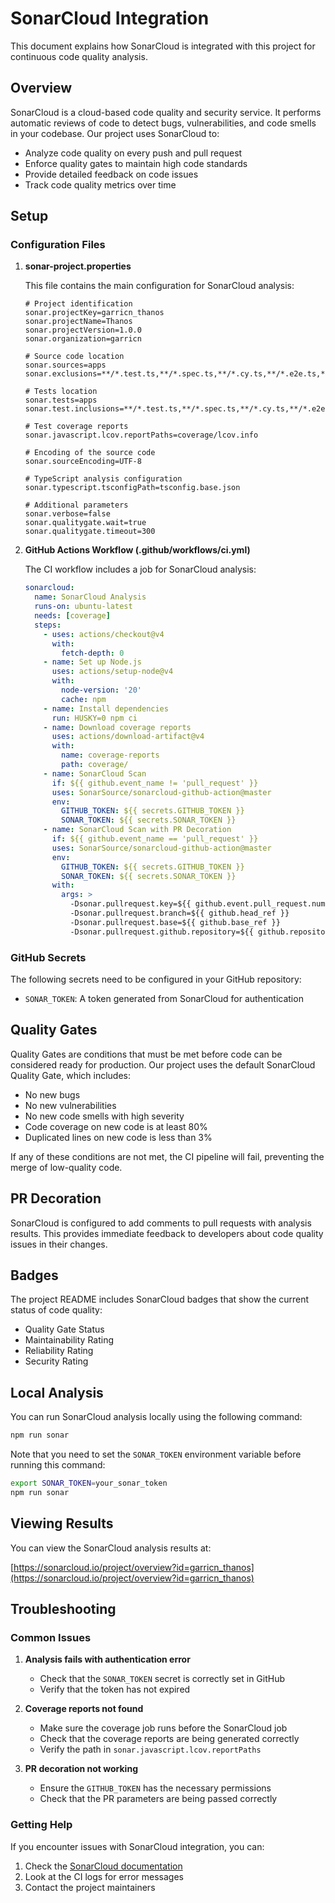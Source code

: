 # SonarCloud Integration

This document explains how SonarCloud is integrated with this project for continuous code quality analysis.

## Overview

SonarCloud is a cloud-based code quality and security service. It performs automatic reviews of code to detect bugs, vulnerabilities, and code smells in your codebase. Our project uses SonarCloud to:

- Analyze code quality on every push and pull request
- Enforce quality gates to maintain high code standards
- Provide detailed feedback on code issues
- Track code quality metrics over time

## Setup

### Configuration Files

1. **sonar-project.properties**

   This file contains the main configuration for SonarCloud analysis:

   ```properties
   # Project identification
   sonar.projectKey=garricn_thanos
   sonar.projectName=Thanos
   sonar.projectVersion=1.0.0
   sonar.organization=garricn

   # Source code location
   sonar.sources=apps
   sonar.exclusions=**/*.test.ts,**/*.spec.ts,**/*.cy.ts,**/*.e2e.ts,**/node_modules/**,**/dist/**,**/coverage/**

   # Tests location
   sonar.tests=apps
   sonar.test.inclusions=**/*.test.ts,**/*.spec.ts,**/*.cy.ts,**/*.e2e.ts

   # Test coverage reports
   sonar.javascript.lcov.reportPaths=coverage/lcov.info

   # Encoding of the source code
   sonar.sourceEncoding=UTF-8

   # TypeScript analysis configuration
   sonar.typescript.tsconfigPath=tsconfig.base.json

   # Additional parameters
   sonar.verbose=false
   sonar.qualitygate.wait=true
   sonar.qualitygate.timeout=300
   ```

2. **GitHub Actions Workflow (.github/workflows/ci.yml)**

   The CI workflow includes a job for SonarCloud analysis:

   ```yaml
   sonarcloud:
     name: SonarCloud Analysis
     runs-on: ubuntu-latest
     needs: [coverage]
     steps:
       - uses: actions/checkout@v4
         with:
           fetch-depth: 0
       - name: Set up Node.js
         uses: actions/setup-node@v4
         with:
           node-version: '20'
           cache: npm
       - name: Install dependencies
         run: HUSKY=0 npm ci
       - name: Download coverage reports
         uses: actions/download-artifact@v4
         with:
           name: coverage-reports
           path: coverage/
       - name: SonarCloud Scan
         if: ${{ github.event_name != 'pull_request' }}
         uses: SonarSource/sonarcloud-github-action@master
         env:
           GITHUB_TOKEN: ${{ secrets.GITHUB_TOKEN }}
           SONAR_TOKEN: ${{ secrets.SONAR_TOKEN }}
       - name: SonarCloud Scan with PR Decoration
         if: ${{ github.event_name == 'pull_request' }}
         uses: SonarSource/sonarcloud-github-action@master
         env:
           GITHUB_TOKEN: ${{ secrets.GITHUB_TOKEN }}
           SONAR_TOKEN: ${{ secrets.SONAR_TOKEN }}
         with:
           args: >
             -Dsonar.pullrequest.key=${{ github.event.pull_request.number }}
             -Dsonar.pullrequest.branch=${{ github.head_ref }}
             -Dsonar.pullrequest.base=${{ github.base_ref }}
             -Dsonar.pullrequest.github.repository=${{ github.repository }}
   ```

### GitHub Secrets

The following secrets need to be configured in your GitHub repository:

- `SONAR_TOKEN`: A token generated from SonarCloud for authentication

## Quality Gates

Quality Gates are conditions that must be met before code can be considered ready for production. Our project uses the default SonarCloud Quality Gate, which includes:

- No new bugs
- No new vulnerabilities
- No new code smells with high severity
- Code coverage on new code is at least 80%
- Duplicated lines on new code is less than 3%

If any of these conditions are not met, the CI pipeline will fail, preventing the merge of low-quality code.

## PR Decoration

SonarCloud is configured to add comments to pull requests with analysis results. This provides immediate feedback to developers about code quality issues in their changes.

## Badges

The project README includes SonarCloud badges that show the current status of code quality:

- Quality Gate Status
- Maintainability Rating
- Reliability Rating
- Security Rating

## Local Analysis

You can run SonarCloud analysis locally using the following command:

```bash
npm run sonar
```

Note that you need to set the `SONAR_TOKEN` environment variable before running this command:

```bash
export SONAR_TOKEN=your_sonar_token
npm run sonar
```

## Viewing Results

You can view the SonarCloud analysis results at:

[https://sonarcloud.io/project/overview?id=garricn_thanos](https://sonarcloud.io/project/overview?id=garricn_thanos)

## Troubleshooting

### Common Issues

1. **Analysis fails with authentication error**

   - Check that the `SONAR_TOKEN` secret is correctly set in GitHub
   - Verify that the token has not expired

2. **Coverage reports not found**

   - Make sure the coverage job runs before the SonarCloud job
   - Check that the coverage reports are being generated correctly
   - Verify the path in `sonar.javascript.lcov.reportPaths`

3. **PR decoration not working**
   - Ensure the `GITHUB_TOKEN` has the necessary permissions
   - Check that the PR parameters are being passed correctly

### Getting Help

If you encounter issues with SonarCloud integration, you can:

1. Check the [SonarCloud documentation](https://docs.sonarcloud.io/)
2. Look at the CI logs for error messages
3. Contact the project maintainers
